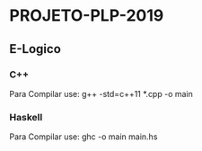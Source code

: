 # PROJETO-PLP-2019

## E-Logico

### C++
Para Compilar use:
g++ -std=c++11 *.cpp -o main

### Haskell
Para Compilar use:
ghc -o main main.hs
